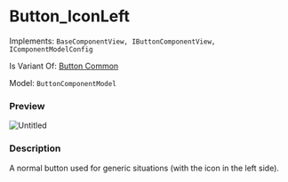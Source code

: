 # Button_IconLeft

Implements: `BaseComponentView, IButtonComponentView, IComponentModelConfig`

Is Variant Of: [Button Common](button-common.md)

Model: `ButtonComponentModel`

### Preview

![Untitled](button-icon-left/Untitled.png)

### Description

A normal button used for generic situations (with the icon in the left side).